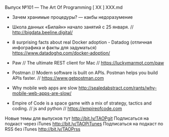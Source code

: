 Выпуск №101 — The Art Of Programming [ ХХ ] ХХХ.md

+ Зачем хранимые процедуры? — какбы недоразумение

+ Школа данных «Билайн» начало занятий с 25 января. // http://bigdata.beeline.digital/

+ 8 surprising facts about real Docker adoption - Datadog (отличная инфографика и факты для задуматься)
https://www.datadoghq.com/docker-adoption/

+ Paw // The ultimate REST client for Mac // https://luckymarmot.com/paw

+ Postman  // Modern software is built on APIs. Postman helps you build APIs faster. // https://www.getpostman.com

+ Why mobile web apps are slow http://sealedabstract.com/rants/why-mobile-web-apps-are-slow/

+ Empire of Code is a space game with a mix of strategy, tactics and coding. // js and python // https://empireofcode.com 

Новые темы для выпусков тут http://bit.ly/TAOPgit
Подписаться на подкаст через iTunes http://bit.ly/TAOPiTunes
Подписаться на подкаст по RSS без iTunes http://bit.ly/TAOPrss